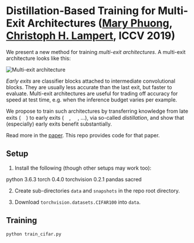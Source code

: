 # Distillation-Based Training for Multi-Exit Architectures ([Mary Phuong](https://mary-phuong.github.io), [Christoph H. Lampert](http://pub.ist.ac.at/~chl/), ICCV 2019)

We present a new method for training *multi-exit architectures*.
A multi-exit architecture looks like this:

![Multi-exit architecture](https://github.com/mary-phuong/multiexit-distillation/blob/master/images/multiexit_architecture.png)

*Early exits* are classifier blocks attached to intermediate convolutional blocks. They are usually less accurate than the last exit, but faster to evaluate. Multi-exit architectures are useful for trading off accuracy for speed at test time, e.g. when the inference budget varies per example.

We propose to train such architectures by transferring knowledge from late exits (<img src="https://github.com/mary-phuong/multiexit-distillation/blob/master/images/ynhat.png" height="15">) to early exits (<img src="https://github.com/mary-phuong/multiexit-distillation/blob/master/images/y1hat.png" height="15">, <img src="https://github.com/mary-phuong/multiexit-distillation/blob/master/images/y2hat.png" height="15">, ...), via so-called *distillation*, and show that (especially) early exits benefit substantially.

Read more in the [paper](https://mary-phuong.github.io/multiexit_distillation.pdf).
This repo provides code for that paper.


## Setup

1. Install the following (though other setups may work too):

python 3.6.3
torch 0.4.0
torchvision 0.2.1
pandas
sacred


2. Create sub-directories `data` and `snapshots` in the repo root directory.

3. Download `torchvision.datasets.CIFAR100` into `data`.


## Training

```
python train_cifar.py
```
